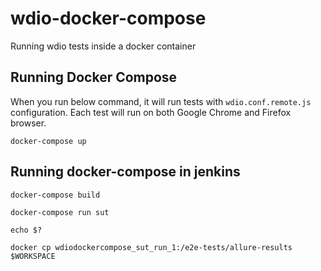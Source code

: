 # wdio-docker-compose
Running wdio tests inside a docker container

## Running Docker Compose
When you run below command, it will run tests with `wdio.conf.remote.js` configuration. Each test will run on both Google Chrome
and Firefox browser.

```
docker-compose up
```

## Running docker-compose in jenkins

```
docker-compose build

docker-compose run sut

echo $?

docker cp wdiodockercompose_sut_run_1:/e2e-tests/allure-results $WORKSPACE
```
